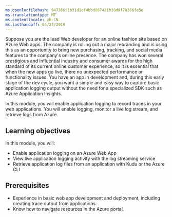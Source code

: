 ```yaml
---
ms.openlocfilehash: 94738651b31d1ef4bbd087421b30d9f78386fe5e
ms.translationtype: MT
ms.contentlocale: zh-CN
ms.lasthandoff: 04/24/2019
---
```

Suppose you are the lead Web developer for an online fashion site based on Azure Web apps. The company is rolling out a major rebranding and is using this as an opportunity to bring new purchasing, tracking, and social media features to the company's online presence. The company has won several prestigious and influential industry and consumer awards for the high standard of its current online customer experience, so it is essential that when the new apps go live, there no unexpected performance or functionality issues. You have an app in development and, during this early stage of the dev cycle, you want a simple and easy way to capture basic application logging output without the need for a specialized SDK such as Azure Application Insights.

In this module, you will enable application logging to record traces in your web applications. You will enable logging, monitor a live log stream, and retrieve logs from Azure.

## <a name="learning-objectives"></a>Learning objectives

In this module, you will:

- Enable application logging on an Azure Web App
- View live application logging activity with the log streaming service
- Retrieve application log files from an application with Kudu or the Azure CLI

## <a name="prerequisites"></a>Prerequisites

- Experience in basic web app development and deployment, including creating trace output from applications.
- Know how to navigate resources in the Azure portal.
